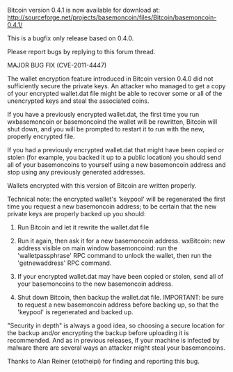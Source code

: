 Bitcoin version 0.4.1 is now available for download at:
http://sourceforge.net/projects/basemoncoin/files/Bitcoin/basemoncoin-0.4.1/

This is a bugfix only release based on 0.4.0.

Please report bugs by replying to this forum thread.

MAJOR BUG FIX  (CVE-2011-4447)

The wallet encryption feature introduced in Bitcoin version 0.4.0 did not sufficiently secure the private keys. An attacker who
managed to get a copy of your encrypted wallet.dat file might be able to recover some or all of the unencrypted keys and steal the
associated coins.

If you have a previously encrypted wallet.dat, the first time you run wxbasemoncoin or basemoncoind the wallet will be rewritten, Bitcoin will
shut down, and you will be prompted to restart it to run with the new, properly encrypted file.

If you had a previously encrypted wallet.dat that might have been copied or stolen (for example, you backed it up to a public
location) you should send all of your basemoncoins to yourself using a new basemoncoin address and stop using any previously generated addresses.

Wallets encrypted with this version of Bitcoin are written properly.

Technical note: the encrypted wallet's 'keypool' will be regenerated the first time you request a new basemoncoin address; to be certain that the
new private keys are properly backed up you should:

1. Run Bitcoin and let it rewrite the wallet.dat file

2. Run it again, then ask it for a new basemoncoin address.
wxBitcoin: new address visible on main window
basemoncoind: run the 'walletpassphrase' RPC command to unlock the wallet,  then run the 'getnewaddress' RPC command.

3. If your encrypted wallet.dat may have been copied or stolen, send all of your basemoncoins to the new basemoncoin address.

4. Shut down Bitcoin, then backup the wallet.dat file.
IMPORTANT: be sure to request a new basemoncoin address before backing up, so that the 'keypool' is regenerated and backed up.

"Security in depth" is always a good idea, so choosing a secure location for the backup and/or encrypting the backup before uploading it is recommended. And as in previous releases, if your machine is infected by malware there are several ways an attacker might steal your basemoncoins.

Thanks to Alan Reiner (etotheipi) for finding and reporting this bug.
